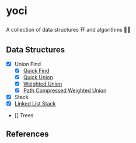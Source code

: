 # yoci
A collection of data structures ⛩ and algorithms 🏃‍♂️

## Data Structures
- [x] Union Find
  - [x] [Quick Find](https://github.com/karthiikselvam/yoci/blob/main/Union%20Find/quick-find.py)
  - [x] [Quick Union](https://github.com/karthiikselvam/yoci/blob/main/Union%20Find/quick-union.py)
  - [x] [Weighted Union](https://github.com/karthiikselvam/yoci/blob/main/Union%20Find/weighted-union.py)
  - [x] [Path Compressed Weighted Union](https://github.com/karthiikselvam/yoci/blob/main/Union%20Find/path-compressed-weighted-union.py)

- [x] Stack
 - [x] [Linked List Stack]()

- [] Trees

## References 
